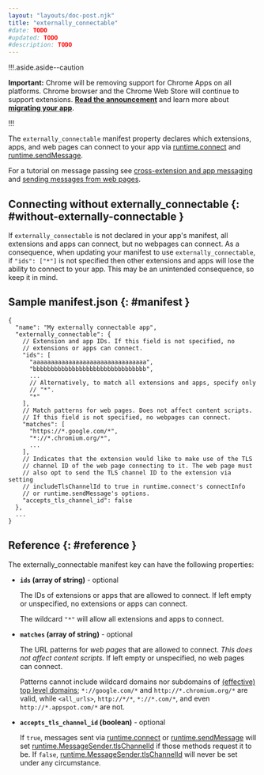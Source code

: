 ```yaml
---
layout: "layouts/doc-post.njk"
title: "externally_connectable"
#date: TODO
#updated: TODO
#description: TODO
---
```


!!!.aside.aside--caution

**Important:** Chrome will be removing support for Chrome Apps on all platforms. Chrome browser and
the Chrome Web Store will continue to support extensions. [**Read the announcement**][1] and learn
more about [**migrating your app**][2].

!!!

The `externally_connectable` manifest property declares which extensions, apps, and web pages can
connect to your app via [runtime.connect][3] and [runtime.sendMessage][4].

For a tutorial on message passing see [cross-extension and app messaging][5] and [sending messages
from web pages][6].

## Connecting without externally_connectable {: #without-externally-connectable }

If `externally_connectable` is not declared in your app's manifest, all extensions and apps can
connect, but no webpages can connect. As a consequence, when updating your manifest to use
`externally_connectable`, if `"ids": ["*"]` is not specified then other extensions and apps will
lose the ability to connect to your app. This may be an unintended consequence, so keep it in mind.

## Sample manifest.json {: #manifest }

```
{
  "name": "My externally connectable app",
  "externally_connectable": {
    // Extension and app IDs. If this field is not specified, no
    // extensions or apps can connect.
    "ids": [
      "aaaaaaaaaaaaaaaaaaaaaaaaaaaaaaaa",
      "bbbbbbbbbbbbbbbbbbbbbbbbbbbbbbbb",
      ...
      // Alternatively, to match all extensions and apps, specify only
      // "*".
      "*"
    ],
    // Match patterns for web pages. Does not affect content scripts.
    // If this field is not specified, no webpages can connect.
    "matches": [
      "https://*.google.com/*",
      "*://*.chromium.org/*",
      ...
    ],
    // Indicates that the extension would like to make use of the TLS
    // channel ID of the web page connecting to it. The web page must
    // also opt to send the TLS channel ID to the extension via setting
    // includeTlsChannelId to true in runtime.connect's connectInfo
    // or runtime.sendMessage's options.
    "accepts_tls_channel_id": false
  },
  ...
}
```

## Reference {: #reference }

The externally_connectable manifest key can have the following properties:

- **`ids` (array of string)** - optional

  The IDs of extensions or apps that are allowed to connect. If left empty or unspecified, no
  extensions or apps can connect.

  The wildcard `"*"` will allow all extensions and apps to connect.

- **`matches` (array of string)** - optional

  The URL patterns for _web pages_ that are allowed to connect. _This does not affect content
  scripts._ If left empty or unspecified, no web pages can connect.

  Patterns cannot include wildcard domains nor subdomains of [(effective) top level domains][9];
  `*://google.com/*` and `http://*.chromium.org/*` are valid, while `<all_urls>`, `http://*/*`,
  `*://*.com/*`, and even `http://*.appspot.com/*` are not.

- **`accepts_tls_channel_id` (boolean)** - optional

  If `true`, messages sent via [runtime.connect][10] or [runtime.sendMessage][11] will set
  [runtime.MessageSender.tlsChannelId][12] if those methods request it to be. If `false`,
  [runtime.MessageSender.tlsChannelId][13] will never be set under any circumstance.

[1]: https://blog.chromium.org/2020/01/moving-forward-from-chrome-apps.html
[2]: https://developers.chrome.com/apps/migration
[3]: ../runtime#method-connect
[4]: ../runtime#method-sendMessage
[5]: ../messaging#external
[6]: ../messaging#external-webpage
[7]: /apps/runtime#method-connect
[8]: /apps/runtime#method-sendMessage
[9]: http://publicsuffix.org/list/
[10]: /apps/runtime#method-connect
[11]: /apps/runtime#method-sendMessage
[12]: /apps/runtime#property-MessageSender-tlsChannelId
[13]: /apps/runtime#property-MessageSender-tlsChannelId

